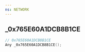 ```yaml
---
ns: NETWORK
---
```

## _0x765E60A1DCB8B1CE

```c
// 0x765E60A1DCB8B1CE
Any _0x765E60A1DCB8B1CE();
```


